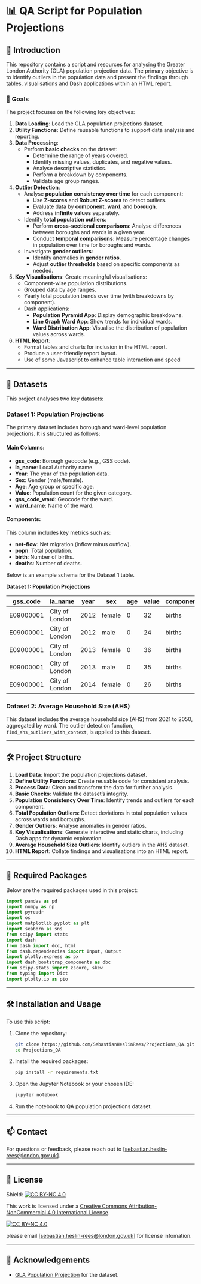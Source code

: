 # 📊 **QA Script for Population Projections**

## 📝 **Introduction**
This repository contains a script and resources for analysing the Greater London Authority (GLA) population projection data. The primary objective is to identify outliers in the population data and present the findings through tables, visualisations and Dash applications within an HTML report.  

### 🎯 **Goals**
The project focuses on the following key objectives:  
1. **Data Loading**: Load the GLA population projections dataset.  
2. **Utility Functions**: Define reusable functions to support data analysis and reporting.  
3. **Data Processing**:  
    - Perform **basic checks** on the dataset:
      - Determine the range of years covered.
      - Identify missing values, duplicates, and negative values.
      - Analyse descriptive statistics.
      - Perform a breakdown by components.
      - Validate age group ranges.  
4. **Outlier Detection**:
    - Analyse **population consistency over time** for each component:
      - Use **Z-scores** and **Robust Z-scores** to detect outliers.
      - Evaluate data by **component**, **ward**, and **borough**.
      - Address **infinite values** separately.  
    - Identify **total population outliers**:
      - Perform **cross-sectional comparisons**: Analyse differences between boroughs and wards in a given year.
      - Conduct **temporal comparisons**: Measure percentage changes in population over time for boroughs and wards.  
    - Investigate **gender outliers**:
      - Identify anomalies in **gender ratios**.
      - Adjust **outlier thresholds** based on specific components as needed.  
5. **Key Visualisations**: Create meaningful visualisations:
    - Component-wise population distributions.
    - Grouped data by age ranges.
    - Yearly total population trends over time (with breakdowns by component).  
    - Dash applications:
      - **Population Pyramid App**: Display demographic breakdowns.
      - **Line Graph Ward App**: Show trends for individual wards.
      - **Ward Distribution App**: Visualise the distribution of population values across wards.  
6. **HTML Report**:
    - Format tables and charts for inclusion in the HTML report.
    - Produce a user-friendly report layout.
    - Use of some Javascript to enhance table interaction and speed

---

## 📂 **Datasets**
This project analyses two key datasets:  

### **Dataset 1**: Population Projections  
The primary dataset includes borough and ward-level population projections. It is structured as follows:  

#### Main Columns:  
- **gss_code**: Borough geocode (e.g., GSS code).  
- **la_name**: Local Authority name.  
- **Year**: The year of the population data.  
- **Sex**: Gender (male/female).  
- **Age**: Age group or specific age.  
- **Value**: Population count for the given category.  
- **gss_code_ward**: Geocode for the ward.  
- **ward_name**: Name of the ward.  

#### Components:  
This column includes key metrics such as:  
- **net-flow**: Net migration (inflow minus outflow).  
- **popn**: Total population.  
- **birth**: Number of births.  
- **deaths**: Number of deaths.

Below is an example schema for the Dataset 1 table.

**Dataset 1: Population Projections**

| gss_code   | la_name         | year  | sex    | age   | value | component | gss_code_ward | ward_name       |
|------------|-----------------|-------|--------|-------|-------|-----------|---------------|-----------------|
| E09000001  | City of London  | 2012  | female | 0     | 32    | births    | E09000001     | City of London  |
| E09000001  | City of London  | 2012  | male   | 0     | 24    | births    | E09000001     | City of London  |
| E09000001  | City of London  | 2013  | female | 0     | 36    | births    | E09000001     | City of London  |
| E09000001  | City of London  | 2013  | male   | 0     | 35    | births    | E09000001     | City of London  |
| E09000001  | City of London  | 2014  | female | 0     | 26    | births    | E09000001     | City of London  |

### **Dataset 2**: Average Household Size (AHS)  
This dataset includes the average household size (AHS) from 2021 to 2050, aggregated by ward. The outlier detection function, `find_ahs_outliers_with_context`, is applied to this dataset.

---

## 🛠️ **Project Structure**
1. **Load Data**: Import the population projections dataset.  
2. **Define Utility Functions**: Create reusable code for consistent analysis.  
3. **Process Data**: Clean and transform the data for further analysis.  
4. **Basic Checks**: Validate the dataset’s integrity.  
5. **Population Consistency Over Time**: Identify trends and outliers for each component.  
6. **Total Population Outliers**: Detect deviations in total population values across wards and boroughs.  
7. **Gender Outliers**: Analyse anomalies in gender ratios.  
8. **Key Visualisations**: Generate interactive and static charts, including Dash apps for dynamic exploration.  
9. **Average Household Size Outliers**: Identify outliers in the AHS dataset.  
10. **HTML Report**: Collate findings and visualisations into an HTML report.

---

## 🔧 **Required Packages**
Below are the required packages used in this project:  
```python
import pandas as pd
import numpy as np
import pyreadr
import os
import matplotlib.pyplot as plt
import seaborn as sns
from scipy import stats
import dash
from dash import dcc, html
from dash.dependencies import Input, Output
import plotly.express as px
import dash_bootstrap_components as dbc
from scipy.stats import zscore, skew
from typing import Dict
import plotly.io as pio
```

---

## 🛠️ Installation and Usage

To use this script:

1. Clone the repository:
   ```bash
   git clone https://github.com/SebastianHeslinRees/Projections_QA.git
   cd Projections_QA
   ```

2. Install the required packages:
   ```bash
   pip install -r requirements.txt
   ```

3. Open the Jupyter Notebook or your chosen IDE:
   ```bash
   jupyter notebook
   ```

4. Run the notebook to QA population projections dataset.

---

## 📫 Contact

For questions or feedback, please reach out to [sebastian.heslin-rees@london.gov.uk].

---

## 📄 License
Shield: [![CC BY-NC 4.0][cc-by-nc-shield]][cc-by-nc]

This work is licensed under a
[Creative Commons Attribution-NonCommercial 4.0 International License][cc-by-nc].

[![CC BY-NC 4.0][cc-by-nc-image]][cc-by-nc]

[cc-by-nc]: https://creativecommons.org/licenses/by-nc/4.0/
[cc-by-nc-image]: https://licensebuttons.net/l/by-nc/4.0/88x31.png
[cc-by-nc-shield]: https://img.shields.io/badge/License-CC%20BY--NC%204.0-lightgrey.svg

please email [sebastian.heslin-rees@london.gov.uk] for license infomation.

---

## 📄 Acknowledgements

- [GLA Population Projection]([https://www.gla.gov.uk](https://www.london.gov.uk/)) for the dataset.
